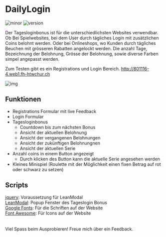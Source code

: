 # DailyLogin
![minor](https://img.shields.io/badge/minor-weblab-orange.svg)
![version](https://img.shields.io/badge/version-1.3.0-brightgreen.svg)

Der Tagesloginbonus ist für die unterschiedlichsten Websites verwendbar. Ob Bei Spielwebsites, bei dem User durch tägliches Login mit zusätzlichen Coins belohnt werden. Oder bei Onlineshops, wo Kunden durch tägliches Beuchen mit grösseren Rabatten angelockt werden. Die anzahl Tage, Bezeichnung der Belohnung, Grösse der Belohnung, sowie diverse Farben simpel angepasst werden. 

Zum Testen gibt es ein Registrations und Login Bereich.
http://801116-4.web1.fh-htwchur.ch

![img](http://801116-4.web1.fh-htwchur.ch/img/headerbild.png)

## Funktionen
- Registrations Formular mit live Feedback
- Login Formular
- Tagesloginbonus
  - Countdown bis zum nächsten Bonus
  - Ansicht der aktuellen Belohnung
  - Ansicht der vergangenen Belohnungen
  - Ansicht der zukünftigen Belohnungnen
  - Ansicht der aktuellen Serie
- Anzahl coins in einem Button angezeigt
  - Durch klicken des Button kann die aktuelle Serie angesehen werden
- Kleines Minispiel (Roulette mit der Möglichkeit einen fixen Betrag auf rot oder schwarz zu setzen)

## Scripts
[jquery](http://jquery.com/): Voraussetzung für LeanModal
<br>
[LeanModal](https://leanmodal.finelysliced.com.au/): Popup Fenster des Tageslogin Bonus
<br>
[Google Fonts](https://fonts.google.com/): Für die Schriften auf der Website
<br>
[Font Awesome](https://fontawesome.com/): Für Icons auf der Website
<br><br><br>
Viel Spass beim Ausprobieren! Freue mich über ein Feedback.
